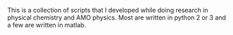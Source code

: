 This is a collection of scripts that I developed while doing research in physical chemistry and AMO physics. Most are written in python 2 or 3 and a few are written in matlab.
